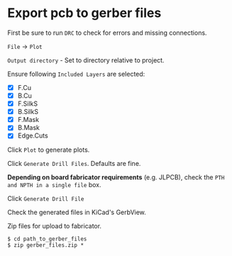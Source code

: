 # Export pcb to gerber files

First be sure to run `DRC` to check for errors and missing connections.

`File` -> `Plot`

`Output directory` - Set to directory relative to project.

Ensure following `Included Layers` are selected:
- [x] F.Cu
- [x] B.Cu
- [x] F.SilkS
- [x] B.SilkS
- [x] F.Mask
- [x] B.Mask
- [x] Edge.Cuts

Click `Plot` to generate plots.
 
Click `Generate Drill Files`.  Defaults are fine.

**Depending on board fabricator requirements** (e.g. JLPCB), check the `PTH and NPTH in a single file` box.

Click `Generate Drill File`

Check the generated files in KiCad's GerbView.

Zip files for upload to fabricator.
```shell
$ cd path_to_gerber_files
$ zip gerber_files.zip *
```
